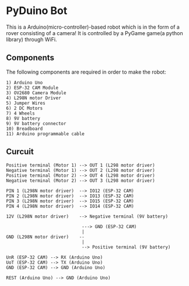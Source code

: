 # PyDuino Bot
This is a Arduino(micro-controller)-based robot which is in the form of a rover consisting of a camera! It is controlled by a PyGame game(a python library) through WiFi.

## Components
The following components are required in order to make the robot:
```
1) Arduino Uno
2) ESP-32 CAM Module
3) OV2680 Camera Module
4) L298N motor Driver
5) Jumper Wires
6) 2 DC Motors
7) 4 Wheels
8) 9V battery
9) 9V battery connector
10) Breadboard
11) Arduino programmable cable
```
## Curcuit
```
Positive terminal (Motor 1) --> OUT 1 (L298 motor driver)
Negative terminal (Motor 1) --> OUT 2 (L298 motor driver)
Positive terminal (Motor 2) --> OUT 4 (L298 motor driver)
Negative terminal (Motor 2) --> OUT 3 (L298 motor driver)

PIN 1 (L298N motor driver)  --> IO12 (ESP-32 CAM)
PIN 2 (L298N motor driver)  --> IO13 (ESP-32 CAM)
PIN 3 (L298N motor driver)  --> IO15 (ESP-32 CAM)
PIN 4 (L298N motor driver)  --> IO14 (ESP-32 CAM)

12V (L298N motor driver)    --> Negative terminal (9V battery)

                             ---> GND (ESP-32 CAM)
                             |
GND (L298N motor driver)    --
                             |
                             --> Positive terminal (9V battery)

UnR (ESP-32 CAM) --> RX (Arduino Uno)
UoT (ESP-32 CAM) --> TX (Arduino Uno)
GND (ESP-32 CAM) --> GND (Arduino Uno)

REST (Arduino Uno) --> GND (Arduino Uno)
```
